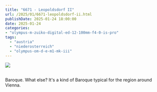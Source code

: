 ```yaml
---
title: "6671 - Leopoldsdorf II"
url: /2025/01/6671-leopoldsdorf-ii.html
publishDate: 2025-01-24 18:00:00
date: 2025-01-24
categories:
- "olympus-m-zuiko-digital-ed-12-100mm-f4-0-is-pro"
tags:
  - "austria"
  - "niederosterreich"
  - "olympus-om-d-e-m1-mk-iii"
---
```

<div class="container">
<div class="center"><a target="_blank" href="https://d25zfm9zpd7gm5.cloudfront.net/1200x1200/2020/20200913_134630_lr.jpg"><img class="webfeedsFeaturedVisual" src="https://d25zfm9zpd7gm5.cloudfront.net/0600x0600/2020/20200913_134630_lr.jpg" /></a></div>
</div>
<br />

Baroque. What else? It's a kind of Baroque typical for the
region around Vienna.
